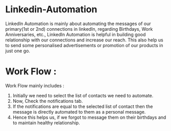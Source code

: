 # Linkedin-Automation

LinkedIn Automation is mainly about automating the messages of our primary(1st or 2nd) connections in linkedIn, regarding Birthdays, Work Anniversaries, etc., 
LinkedIn Automation is helpful in building good relationship with our connections and increase our reach. 
This also help us to send some personalised advertisements or promotion of our products in just one go.

# Work Flow :
Work Flow mainly includes :
1. Initially we need to select the list of contacts we need to automate.
2. Now, Check the notifications tab.
3. If the notifications are equal to the selected list of contact then the message is directly automated to them as a personal message.
4. Hence this helps us, if we forgot to message them on their birthdays and to maintain healthy relationship.
